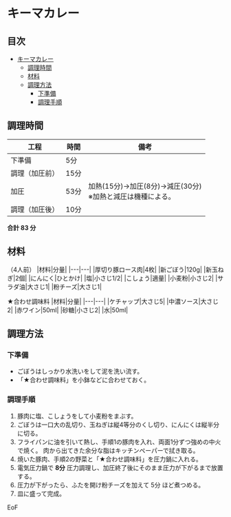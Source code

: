 # キーマカレー

<!-- omit in toc -->
## 目次

- [キーマカレー](#キーマカレー)
  - [調理時間](#調理時間)
  - [材料](#材料)
  - [調理方法](#調理方法)
    - [下準備](#下準備)
    - [調理手順](#調理手順)

## 調理時間

| 工程 | 時間 | 備考 |
|---|---|---|
| 下準備 | 5分 |  |
| 調理（加圧前） | 15分 |  |
| 加圧 | 53分 | 加熱(15分)→加圧(8分)→減圧(30分) <br>※加熱と減圧は機種による。|
| 調理（加圧後） | 10分 |  |

**合計 83 分**

## 材料

（4人前）
|材料|分量|
|---|---|
|厚切り豚ロース肉|4枚|
|新ごぼう|120g|
|新玉ねぎ|2個|
|にんにく|ひとかけ|
|塩|小さじ1/2|
|こしょう|適量|
|小麦粉|小さじ2|
|サラダ油|大さじ1|
|粉チーズ|大さじ1|

★合わせ調味料
|材料|分量|
|---|---|
|ケチャップ|大さじ5|
|中濃ソース|大さじ2|
|赤ワイン|50ml|
|砂糖|小さじ2|
|水|50ml|

## 調理方法

### 下準備

- ごぼうはしっかり水洗いをして泥を洗い流す。
- 「★合わせ調味料」を小鉢などに合わせておく。

### 調理手順

1. 豚肉に塩、こしょうをして小麦粉をまぶす。
1. ごぼうは一口大の乱切り、玉ねぎは縦4等分のくし切り、にんにくは縦半分に切る。
1. フライパンに油を引いて熱し、手順1の豚肉を入れ、両面1分ずつ強めの中火で焼く。
肉から出てきた余分な脂はキッチンペーパーで拭き取る。
1. 焼いた豚肉、手順2の野菜と「★合わせ調味料」を圧力鍋に入れる。
1. 電気圧力鍋で **8分** 圧力調理し、加圧終了後にそのまま圧力が下がるまで放置する。
1. 圧力が下がったら、ふたを開け粉チーズを加えて 5分 ほど煮つめる。
1. 皿に盛って完成。

EoF